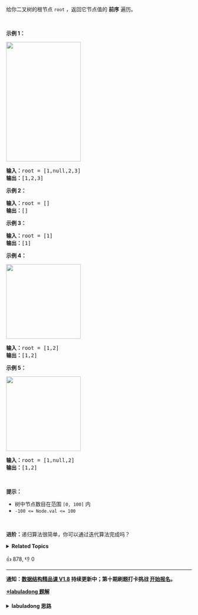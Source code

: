 <p>给你二叉树的根节点 <code>root</code> ，返回它节点值的 <strong>前序</strong><em> </em>遍历。</p>

<p> </p>

<p><strong>示例 1：</strong></p>
<img alt="" src="https://assets.leetcode.com/uploads/2020/09/15/inorder_1.jpg" style="width: 202px; height: 324px;" />
<pre>
<strong>输入：</strong>root = [1,null,2,3]
<strong>输出：</strong>[1,2,3]
</pre>

<p><strong>示例 2：</strong></p>

<pre>
<strong>输入：</strong>root = []
<strong>输出：</strong>[]
</pre>

<p><strong>示例 3：</strong></p>

<pre>
<strong>输入：</strong>root = [1]
<strong>输出：</strong>[1]
</pre>

<p><strong>示例 4：</strong></p>
<img alt="" src="https://assets.leetcode.com/uploads/2020/09/15/inorder_5.jpg" style="width: 202px; height: 202px;" />
<pre>
<strong>输入：</strong>root = [1,2]
<strong>输出：</strong>[1,2]
</pre>

<p><strong>示例 5：</strong></p>
<img alt="" src="https://assets.leetcode.com/uploads/2020/09/15/inorder_4.jpg" style="width: 202px; height: 202px;" />
<pre>
<strong>输入：</strong>root = [1,null,2]
<strong>输出：</strong>[1,2]
</pre>

<p> </p>

<p><strong>提示：</strong></p>

<ul>
	<li>树中节点数目在范围 <code>[0, 100]</code> 内</li>
	<li><code>-100 <= Node.val <= 100</code></li>
</ul>

<p> </p>

<p><strong>进阶：</strong>递归算法很简单，你可以通过迭代算法完成吗？</p>
<details><summary><strong>Related Topics</strong></summary>栈 | 树 | 深度优先搜索 | 二叉树</details><br>

<div>👍 878, 👎 0</div>

<div id="labuladong"><hr>

**通知：[数据结构精品课 V1.8](https://aep.h5.xeknow.com/s/1XJHEO) 持续更新中；第十期刷题打卡挑战 [开始报名](https://mp.weixin.qq.com/s/eUG2OOzY3k_ZTz-CFvtv5Q)。**



<p><strong><a href="https://labuladong.github.io/article?qno=144" target="_blank">⭐️labuladong 题解</a></strong></p>
<details><summary><strong>labuladong 思路</strong></summary>

## 基本思路

> 本文有视频版：[二叉树/递归的框架思维（纲领篇）](https://www.bilibili.com/video/BV1nG411x77H)

不要瞧不起二叉树的前中后序遍历。

前文 [手把手刷二叉树总结篇](https://labuladong.github.io/article/fname.html?fname=二叉树总结) 说过二叉树的递归分为「遍历」和「分解问题」两种思维模式，分别代表回溯算法和动态规划的底层思想。

本题用两种思维模式来解答，注意体会其中思维方式的差异。

**详细题解：[东哥带你刷二叉树（纲领篇）](https://labuladong.github.io/article/fname.html?fname=二叉树总结)**

**标签：[二叉树](https://mp.weixin.qq.com/mp/appmsgalbum?__biz=MzAxODQxMDM0Mw==&action=getalbum&album_id=2121994699837177859)**

## 解法代码

```java
class Solution {
    /* 动态规划思路 */
    // 定义：输入一个节点，返回以该节点为根的二叉树的前序遍历结果
    public List<Integer> preorderTraversal(TreeNode root) {
        LinkedList<Integer> res = new LinkedList<>();
        if (root == null) {
            return res;
        }
        // 前序遍历结果特点：第一个是根节点的值，接着是左子树，最后是右子树
        res.add(root.val);
        res.addAll(preorderTraversal(root.left));
        res.addAll(preorderTraversal(root.right));
        return res;
    }

    /* 回溯算法思路 */
    LinkedList<Integer> res = new LinkedList<>();

    // 返回前序遍历结果
    public List<Integer> preorderTraversal2(TreeNode root) {
        traverse(root);
        return res;
    }

    // 二叉树遍历函数
    void traverse(TreeNode root) {
        if (root == null) {
            return;
        }
        // 前序遍历位置
        res.add(root.val);
        traverse(root.left);
        traverse(root.right);
    }
}
```

**类似题目**：
  - [104. 二叉树的最大深度 🟢](/problems/maximum-depth-of-binary-tree)
  - [543. 二叉树的直径 🟢](/problems/diameter-of-binary-tree)
  - [剑指 Offer 55 - I. 二叉树的深度 🟢](/problems/er-cha-shu-de-shen-du-lcof)

</details>
</div>









